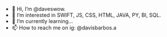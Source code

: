 - 👋 Hi, I’m @daveswow.
- 👀 I’m interested in SWIFT, JS, CSS, HTML, JAVA, PY, BI, SQL.
- 🌱 I’m currently learning...
- 📫 How to reach me on ig: @davisbarbos.a

<!---
daveswow/daveswow is a ✨ special ✨ repository because its `README.md` (this file) appears on your GitHub profile.
You can click the Preview link to take a look at your changes.
--->
